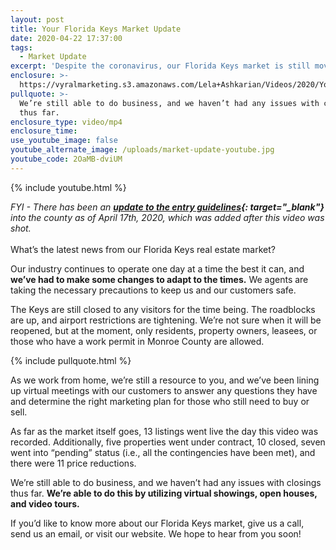 ```yaml
---
layout: post
title: Your Florida Keys Market Update
date: 2020-04-22 17:37:00
tags:
  - Market Update
excerpt: 'Despite the coronavirus, our Florida Keys market is still moving forward.'
enclosure: >-
  https://vyralmarketing.s3.amazonaws.com/Lela+Ashkarian/Videos/2020/Your+Florida+Keys+Market+Update.mp4
pullquote: >-
  We’re still able to do business, and we haven’t had any issues with closings
  thus far.
enclosure_type: video/mp4
enclosure_time:
use_youtube_image: false
youtube_alternate_image: /uploads/market-update-youtube.jpg
youtube_code: 2OaMB-dviUM
---
```


{% include youtube.html %}

*FYI - There has been an **[update to the entry guidelines](https://vyralmarketing.s3.amazonaws.com/Lela+Ashkarian/Entry+guidelines.pdf){: target="_blank"}** into the county as of April 17th, 2020, which was added after this video was shot.*<br><br>What’s the latest news from our Florida Keys real estate market?

Our industry continues to operate one day at a time the best it can, and **we’ve had to make some changes to adapt to the times.** We agents are taking the necessary precautions to keep us and our customers safe.&nbsp;

The Keys are still closed to any visitors for the time being. The roadblocks are up, and airport restrictions are tightening. We’re not sure when it will be reopened, but at the moment, only residents, property owners, leasees, or those who have a work permit in Monroe County are allowed.

{% include pullquote.html %}

As we work from home, we’re still a resource to you, and we’ve been lining up virtual meetings with our customers to answer any questions they have and determine the right marketing plan for those who still need to buy or sell.&nbsp;

As far as the market itself goes, 13 listings went live the day this video was recorded. Additionally, five properties went under contract, 10 closed, seven went into “pending” status (i.e., all the contingencies have been met), and there were 11 price reductions.&nbsp;

We’re still able to do business, and we haven’t had any issues with closings thus far. **We’re able to do this by utilizing virtual showings, open houses, and video tours.**&nbsp;

If you’d like to know more about our Florida Keys market, give us a call, send us an email, or visit our website. We hope to hear from you soon\!